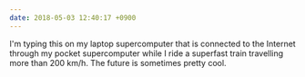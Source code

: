 ```yaml
---
date: 2018-05-03 12:40:17 +0900
---
```

I'm typing this on my laptop supercomputer that is connected to the Internet through my pocket supercomputer while I ride a superfast train travelling more than 200 km/h. The future is sometimes pretty cool.
